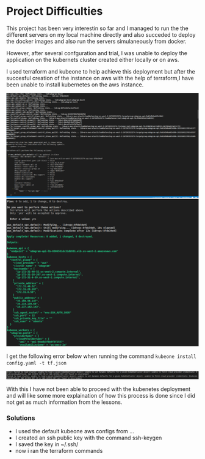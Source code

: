 # Project Difficulties

This project has been very interestin so far and I managed to run the the different servers on my local machine directly and also succeded to deploy the docker images and also run the servers simulaneously from docker.

However, after several confguration and trial, I was unable to deploy the application on the kubernets cluster created either locally or on aws. 

I used terraform and kubeone to help achieve this deployment but after the succesful creation of the instance on aws with the help of terraform,I have been unable to install kubernetes on the aws instance. 


![image1](images/terraform1.png)![image2](images/terraform2.png)

I get the following error below when running the command `kubeone install config.yaml -t tf.json`

![error](images/error.png)

With this I have not been able to proceed with the kubenetes deployment and will like some more explaination of how this process is done since I did not get as much information from the lessons.


### Solutions

- I used the default kubeone aws configs from ...
- I created an ssh public key with the command ssh-keygen 
- I saved the key in ~/.ssh/ 
- now i ran the terraform commands
